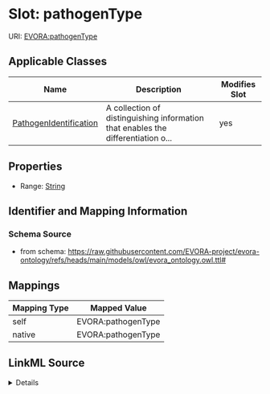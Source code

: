

# Slot: pathogenType



URI: [EVORA:pathogenType](https://raw.githubusercontent.com/EVORA-project/evora-ontology/refs/heads/main/models/owl/evora_ontology.owl.ttl#pathogenType)



<!-- no inheritance hierarchy -->





## Applicable Classes

| Name | Description | Modifies Slot |
| --- | --- | --- |
| [PathogenIdentification](PathogenIdentification.md) | A collection of distinguishing information that enables the differentiation o... |  yes  |







## Properties

* Range: [String](String.md)





## Identifier and Mapping Information







### Schema Source


* from schema: https://raw.githubusercontent.com/EVORA-project/evora-ontology/refs/heads/main/models/owl/evora_ontology.owl.ttl#




## Mappings

| Mapping Type | Mapped Value |
| ---  | ---  |
| self | EVORA:pathogenType |
| native | EVORA:pathogenType |




## LinkML Source

<details>
```yaml
name: pathogenType
from_schema: https://raw.githubusercontent.com/EVORA-project/evora-ontology/refs/heads/main/models/owl/evora_ontology.owl.ttl#
rank: 1000
alias: pathogenType
domain_of:
- PathogenIdentification
range: string

```
</details>
